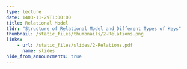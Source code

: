 ```yaml
---
type: lecture
date: 1403-11-29T1:00:00
title: Relational Model
tldr: "Structure of Relational Model and Different Types of Keys"
thumbnail: /static_files/thumbnails/2-Relations.png
links: 
    - url: /static_files/slides/2-Relations.pdf
      name: slides  
hide_from_announcments: true
---
```

